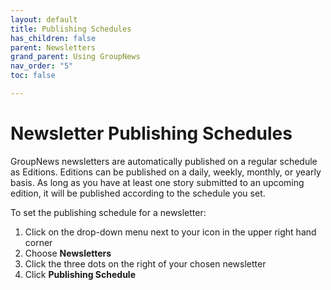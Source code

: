 ```yaml
---
layout: default
title: Publishing Schedules
has_children: false
parent: Newsletters
grand_parent: Using GroupNews
nav_order: "5"
toc: false

---
```

# Newsletter Publishing Schedules

GroupNews newsletters are automatically published on a regular schedule as Editions. Editions can be published on a daily, weekly, monthly, or yearly basis. As long as you have at least one story submitted to an upcoming edition, it will be published according to the schedule you set.

To set the publishing schedule for a newsletter:

1. Click on the drop-down menu next to your icon in the upper right hand corner
2. Choose **Newsletters**
3. Click the three dots on the right of your chosen newsletter
4. Click **Publishing Schedule**